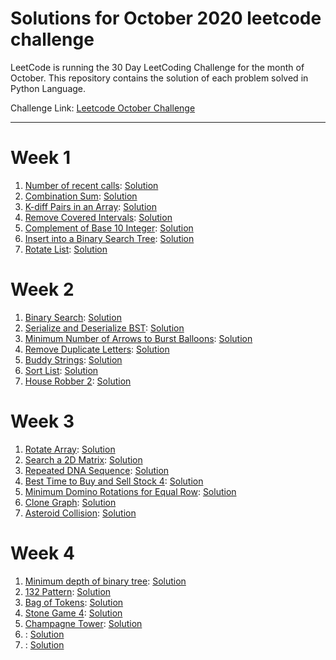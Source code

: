 # Solutions for October 2020 leetcode challenge
LeetCode is running the 30 Day LeetCoding Challenge for the month of October. This repository contains the solution of each problem solved in Python Language.


Challenge Link: [Leetcode October Challenge](https://leetcode.com/explore/challenge/card/october-leetcoding-challenge)
<hr />

# Week 1

1. [Number of recent calls](https://leetcode.com/explore/challenge/card/october-leetcoding-challenge/559/week-1-october-1st-october-7th/3480/): [Solution](https://github.com/mihirpanchal17/leetcode-oct-2020/blob/main/Week1/Number_of_Recent_Calls.py)
2. [Combination Sum](https://leetcode.com/explore/challenge/card/october-leetcoding-challenge/559/week-1-october-1st-october-7th/3481/): [Solution](https://github.com/mihirpanchal17/leetcode-oct-2020/blob/main/Week1/Combination_Sum.py)
3. [K-diff Pairs in an Array](https://leetcode.com/explore/challenge/card/october-leetcoding-challenge/559/week-1-october-1st-october-7th/3482/): [Solution](https://github.com/mihirpanchal17/leetcode-oct-2020/blob/main/Week1/K_Diff_Pairs.py)
4. [Remove Covered Intervals](https://leetcode.com/explore/challenge/card/october-leetcoding-challenge/559/week-1-october-1st-october-7th/3483/): [Solution](https://github.com/mihirpanchal17/leetcode-oct-2020/blob/main/Week1/Remove_Covered_Intervals.py)
5. [Complement of Base 10 Integer](https://leetcode.com/explore/challenge/card/october-leetcoding-challenge/559/week-1-october-1st-october-7th/3484/): [Solution](https://github.com/mihirpanchal17/leetcode-oct-2020/blob/main/Week1/Complement_Of_Base_10_Integer.py)
6. [Insert into a Binary Search Tree](https://leetcode.com/explore/challenge/card/october-leetcoding-challenge/559/week-1-october-1st-october-7th/3485/): [Solution](https://github.com/mihirpanchal17/leetcode-oct-2020/blob/main/Week1/Insert_Into_BST.py)
7. [Rotate List](https://leetcode.com/explore/challenge/card/october-leetcoding-challenge/559/week-1-october-1st-october-7th/3486/): [Solution](https://github.com/mihirpanchal17/leetcode-oct-2020/blob/main/Week1/Rotate_List.py)

# Week 2

1. [Binary Search](https://leetcode.com/explore/challenge/card/october-leetcoding-challenge/560/week-2-october-8th-october-14th/3488/): [Solution](https://github.com/mihirpanchal17/leetcode-oct-2020/blob/main/Week2/Binary_Search.py)
2. [Serialize and Deserialize BST](https://leetcode.com/explore/challenge/card/october-leetcoding-challenge/560/week-2-october-8th-october-14th/3489/): [Solution](https://github.com/mihirpanchal17/leetcode-oct-2020/blob/main/Week2/BST.py)
3. [Minimum Number of Arrows to Burst Balloons](https://leetcode.com/explore/challenge/card/october-leetcoding-challenge/560/week-2-october-8th-october-14th/3490/): [Solution](https://github.com/mihirpanchal17/leetcode-oct-2020/blob/main/Week2/Min_Arrows.py)
4. [Remove Duplicate Letters](https://leetcode.com/explore/challenge/card/october-leetcoding-challenge/560/week-2-october-8th-october-14th/3491/): [Solution](https://github.com/mihirpanchal17/leetcode-oct-2020/blob/main/Week2/Remove_Duplicate.py)
5. [Buddy Strings](https://leetcode.com/explore/challenge/card/october-leetcoding-challenge/560/week-2-october-8th-october-14th/3492/): [Solution](https://github.com/mihirpanchal17/leetcode-oct-2020/blob/main/Week2/Buddy_Strings.py)
6. [Sort List](https://leetcode.com/explore/challenge/card/october-leetcoding-challenge/560/week-2-october-8th-october-14th/3493/): [Solution](https://github.com/mihirpanchal17/leetcode-oct-2020/blob/main/Week2/Sort_List.py)
7. [House Robber 2](https://leetcode.com/explore/challenge/card/october-leetcoding-challenge/560/week-2-october-8th-october-14th/3494/): [Solution](https://github.com/mihirpanchal17/leetcode-oct-2020/blob/main/Week2/House_Robber_2.py)

# Week 3

1. [Rotate Array](https://leetcode.com/explore/challenge/card/october-leetcoding-challenge/561/week-3-october-15th-october-21st/3496/): [Solution](https://github.com/mihirpanchal17/leetcode-oct-2020/blob/main/Week3/Rotate_Array.py)
2. [Search a 2D Matrix](https://leetcode.com/explore/challenge/card/october-leetcoding-challenge/561/week-3-october-15th-october-21st/3497/): [Solution](https://github.com/mihirpanchal17/leetcode-oct-2020/blob/main/Week3/Search_2D_Matrix.py)
3. [Repeated DNA Sequence](https://leetcode.com/explore/challenge/card/october-leetcoding-challenge/561/week-3-october-15th-october-21st/3498/): [Solution](https://github.com/mihirpanchal17/leetcode-oct-2020/blob/main/Week3/Repeated_DNA_Sequence.py)
4. [Best Time to Buy and Sell Stock 4](https://leetcode.com/explore/challenge/card/october-leetcoding-challenge/561/week-3-october-15th-october-21st/3499/): [Solution](https://github.com/mihirpanchal17/leetcode-oct-2020/blob/main/Week3/Buy_Sell_Stock.py)
5. [Minimum Domino Rotations for Equal Row](https://leetcode.com/explore/challenge/card/october-leetcoding-challenge/561/week-3-october-15th-october-21st/3500/): [Solution](https://github.com/mihirpanchal17/leetcode-oct-2020/blob/main/Week3/Minimum_Domino_Rotations.py)
6. [Clone Graph](https://leetcode.com/explore/challenge/card/october-leetcoding-challenge/561/week-3-october-15th-october-21st/3501/): [Solution](https://github.com/mihirpanchal17/leetcode-oct-2020/blob/main/Week3/Clone_Graph.py)
7. [Asteroid Collision](https://leetcode.com/explore/challenge/card/october-leetcoding-challenge/561/week-3-october-15th-october-21st/3502/): [Solution](https://github.com/mihirpanchal17/leetcode-oct-2020/blob/main/Week3/Asteroid_Collision.py)

# Week 4

1. [Minimum depth of binary tree](https://leetcode.com/explore/challenge/card/october-leetcoding-challenge/562/week-4-october-22nd-october-28th/3504/): [Solution](https://github.com/mihirpanchal17/leetcode-oct-2020/blob/main/Week4/Min_Depth_BT.py)
2. [132 Pattern](https://leetcode.com/explore/challenge/card/october-leetcoding-challenge/562/week-4-october-22nd-october-28th/3505/): [Solution](https://github.com/mihirpanchal17/leetcode-oct-2020/blob/main/Week4/132_Pattern.py)
3. [Bag of Tokens](https://leetcode.com/explore/challenge/card/october-leetcoding-challenge/562/week-4-october-22nd-october-28th/3506/): [Solution](https://github.com/mihirpanchal17/leetcode-oct-2020/blob/main/Week4/Bag_of_Tokens.py)
4. [Stone Game 4](https://leetcode.com/explore/challenge/card/october-leetcoding-challenge/562/week-4-october-22nd-october-28th/3507/): [Solution](https://github.com/mihirpanchal17/leetcode-oct-2020/blob/main/Week4/Stone_Game_4.py)
5. [Champagne Tower](https://leetcode.com/explore/challenge/card/october-leetcoding-challenge/562/week-4-october-22nd-october-28th/3508/): [Solution](https://github.com/mihirpanchal17/leetcode-oct-2020/blob/main/Week4/Champagne_Tower.py)
6. [](): [Solution]()
7. [](): [Solution]()
